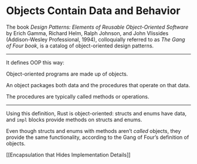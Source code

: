 # Objects Contain Data and Behavior

The book *Design Patterns: Elements of Reusable Object-Oriented Software* by Erich Gamma, Richard Helm, Ralph Johnson, and John Vlissides (Addison-Wesley Professional, 1994), colloquially referred to as *The Gang of Four book*, is a catalog of object-oriented design patterns.


___

It defines OOP this way:

Object-oriented programs are made up of objects.

An object packages both data and the procedures that operate on that data.

The procedures are typically called methods or operations.
___


Using this definition, Rust is object-oriented: structs and enums have data, and `impl` blocks provide methods on structs and enums.

Even though structs and enums with methods aren’t *called* objects, they provide the same functionality, according to the Gang of Four’s definition of objects.



[[Encapsulation that Hides Implementation Details]]


